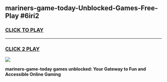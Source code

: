 
## mariners-game-today-Unblocked-Games-Free-Play #6iri2
<h3>
<a href="https://us.freeplayer.one?title=mariners-game-today&ref=9M">CLICK TO PLAY</a></h3>
<hr>

<h3>
<a href="https://us.freeplayer.one?title=mariners-game-today&ref=9M">CLICK 2 PLAY</a>
  
</h3>

<a href="https://us.freeplayer.one?title=mariners-game-today&ref=9M"><img src="https://clearcache.store/games.png"></a>


**mariners-game-today games unblocked: Your Gateway to Fun and Accessible Online Gaming**
